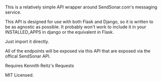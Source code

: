 This is a relatively simple API wrapper around SendSonar.com's messaging service.  

This API is designed for use with both Flask and Django, so it is written to be as agnostic as possible. It probably won't work to include it in your INSTALLED_APPS in django or the equivalent in Flask.  

Just import it directly.

All of the endpoints will be exposed via this API that are exposed via the offical SendSonar API.

Requires Kennith Reitz's Requests 

MIT Licensed.
